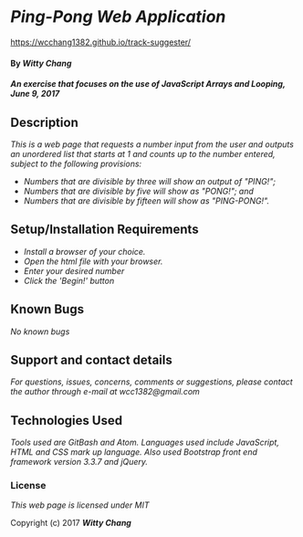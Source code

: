 # _Ping-Pong Web Application_

https://wcchang1382.github.io/track-suggester/

#### By _**Witty Chang**_

#### _An exercise that focuses on the use of JavaScript Arrays and Looping, June 9, 2017_

## Description

_This is a web page that requests a number input from the user and outputs an unordered list that starts at 1 and counts up to the number entered, subject to the following provisions:_
* _Numbers that are divisible by three will show an output of "PING!";_
* _Numbers that are divisible by five will show as "PONG!"; and_
* _Numbers that are divisible by fifteen will show as "PING-PONG!"._

## Setup/Installation Requirements

* _Install a browser of your choice._
* _Open the html file with your browser._
* _Enter your desired number_
* _Click the 'Begin!' button_

## Known Bugs

_No known bugs_

## Support and contact details

_For questions, issues, concerns, comments or suggestions, please contact the author through e-mail at wcc1382@gmail.com_

## Technologies Used

_Tools used are GitBash and Atom. Languages used include JavaScript, HTML and CSS mark up language. Also used Bootstrap front end framework version 3.3.7 and jQuery._

### License

*This web page is licensed under MIT*

Copyright (c) 2017 **_Witty Chang_**
